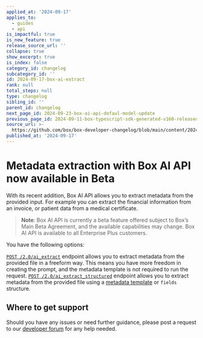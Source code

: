 ```yaml
---
applied_at: '2024-09-17'
applies_to:
  - guides
  - api
is_impactful: true
is_new_feature: true
release_source_url: ''
collapse: true
show_excerpt: true
is_index: false
category_id: changelog
subcategory_id: ''
id: 2024-09-17-box-ai-extract
rank: null
total_steps: null
type: changelog
sibling_id: ''
parent_id: changelog
next_page_id: 2024-09-23-box-ai-api-defaul-model-update
previous_page_id: 2024-09-11-box-typescript-sdk-generated-v160-released
source_url: >-
  https://github.com/box/box-developer-changelog/blob/main/content/2024/09-17-box-ai-extract.md
published_at: '2024-09-17'
---
```

# Metadata extraction with Box AI API now available in Beta

With its recent addition, Box AI API allows you to extract metadata from the provided input.
For example you can extract the financial information from an invoice, or patient data from a medical certificate.

> **Note**: Box AI API is currently a beta feature offered subject to Box’s Main Beta Agreement, and the available capabilities may change. Box AI API is available to all Enterprise Plus customers.

<!-- more -->

You have the following options:

[`POST /2.0/ai_extract`][1] endpoint allows you to extract metadata from the provided file in a freeform way.
This means you have more freedom in creating the prompt, and the metadata template is not required to run the request.
[`POST /2.0/ai_extract_structured`][2] endpoint allows you to extract metadata from the provided file using a [metadata template][3] or `fields` structure.


## Where to get support

Should you have any issues or need further guidance, please post a request to our [developer forum][4] for any help needed.

[1]: e://post-ai-extract
[2]: e://post-ai-extract-structured
[3]: https://support.box.com/hc/en-us/articles/360044194033-Customizing-Metadata-Templates
[4]: https://forum.box.com/